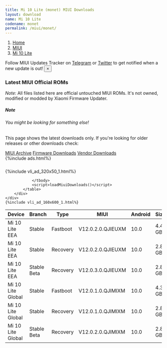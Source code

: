 ```yaml
---
title: Mi 10 Lite (monet) MIUI Downloads
layout: download
name: Mi 10 Lite
codename: monet
permalink: /miui/monet/
---
```

<nav aria-label="breadcrumb">
    <ol class="breadcrumb">
        <li class="breadcrumb-item"><a href="/">Home</a></li>
        <li class="breadcrumb-item"><a href="/miui/">MIUI</a></li>
        <li class="breadcrumb-item active" aria-current="page"><a href="/miui/monet/">Mi 10 Lite</a></li>
    </ol>
</nav>
<div class="alert alert-primary alert-dismissible fade show" role="alert">
    Follow MIUI Updates Tracker on <a href="https://t.me/MIUIUpdatesTracker" class="alert-link">Telegram</a>
     or <a href="https://twitter.com/MiFwUpdater" class="alert-link">Twitter</a> to get notified when a new update is out!
    <button type="button" class="close" data-dismiss="alert" aria-label="Close">
        <span aria-hidden="true">&times;</span>
    </button>
</div>

### Latest MIUI Official ROMs
*Note*: All files listed here are official untouched MIUI ROMs. It's not owned, modified or modded by Xiaomi Firmware Updater.
<div class="card">
  <div class="card-body">
    <h5 class="card-title">Note</h5>
    <h6 class="card-subtitle mb-2 text-muted">You might be looking for something else!</h6>
    <p class="card-text">This page shows the latest downloads only.
     If you're looking for older releases or other downloads check:</p>
    <a href="/archive/miui/monet/" class="card-link">MIUI Archive</a>
    <a href="/firmware/monet/" class="card-link">Firmware Downloads</a>
    <a href="/vendor/monet/" class="card-link">Vendor Downloads</a>
  </div>
</div>
{%include ads.html%}
<div class="row justify-content-center">
    <div class="col-10">
        <div class="table-responsive-md" style="margin-top: 25px;">
            {%include vli_ad_320x50_1.html%}
            <table id="miui" class="display dt-responsive nowrap compact table table-striped table-hover table-sm">
                <thead class="thead-dark">
                    <tr>
                        <th data-ref="device">Device</th>
                        <th data-ref="branch">Branch</th>
                        <th data-ref="type">Type</th>
                        <th data-ref="miui">MIUI</th>
                        <th data-ref="android">Android</th>
                        <th data-ref="size">Size</th>
                        <th data-ref="size">Date</th>
                        <th data-ref="link">Link</th>
                    </tr>
                </thead>
                <tbody>
                <tr><td>Mi 10 Lite EEA</td><td>Stable</td><td>Fastboot</td><td>V12.0.2.0.QJIEUXM</td><td>10.0</td><td>4.4 GB</td><td>2020-08-18</td><td><a href="/miui/monet/stable/V12.0.2.0.QJIEUXM/">Download</a></td></tr>
<tr><td>Mi 10 Lite EEA</td><td>Stable</td><td>Recovery</td><td>V12.0.2.0.QJIEUXM</td><td>10.0</td><td>2.8 GB</td><td>2020-08-31</td><td><a href="/miui/monet/stable/V12.0.2.0.QJIEUXM/">Download</a></td></tr>
<tr><td>Mi 10 Lite EEA</td><td>Stable Beta</td><td>Recovery</td><td>V12.0.3.0.QJIEUXM</td><td>10.0</td><td>2.8 GB</td><td>2020-10-27</td><td><a href="/miui/monet/stable beta/V12.0.3.0.QJIEUXM/">Download</a></td></tr>
<tr><td>Mi 10 Lite Global</td><td>Stable</td><td>Fastboot</td><td>V12.0.1.0.QJIMIXM</td><td>10.0</td><td>4.3 GB</td><td>2020-08-19</td><td><a href="/miui/monet/stable/V12.0.1.0.QJIMIXM/">Download</a></td></tr>
<tr><td>Mi 10 Lite Global</td><td>Stable</td><td>Recovery</td><td>V12.0.1.0.QJIMIXM</td><td>10.0</td><td>2.8 GB</td><td>2020-09-02</td><td><a href="/miui/monet/stable/V12.0.1.0.QJIMIXM/">Download</a></td></tr>
<tr><td>Mi 10 Lite Global</td><td>Stable Beta</td><td>Recovery</td><td>V12.0.2.0.QJIMIXM</td><td>10.0</td><td>2.8 GB</td><td>2020-10-27</td><td><a href="/miui/monet/stable beta/V12.0.2.0.QJIMIXM/">Download</a></td></tr>

                </tbody>
                <script>loadMiuiDownloads()</script>
            </table>
        </div>
    </div>
    {%include vli_ad_160x600_1.html%}
</div>
